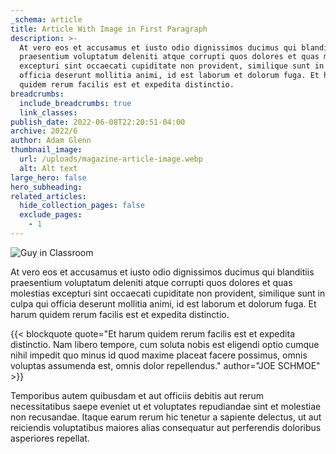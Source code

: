 ```yaml
---
_schema: article
title: Article With Image in First Paragraph
description: >-
  At vero eos et accusamus et iusto odio dignissimos ducimus qui blanditiis
  praesentium voluptatum deleniti atque corrupti quos dolores et quas molestias
  excepturi sint occaecati cupiditate non provident, similique sunt in culpa qui
  officia deserunt mollitia animi, id est laborum et dolorum fuga. Et harum
  quidem rerum facilis est et expedita distinctio.
breadcrumbs:
  include_breadcrumbs: true
  link_classes:
publish_date: 2022-06-08T22:20:51-04:00
archive: 2022/6
author: Adam Glenn
thumbnail_image:
  url: /uploads/magazine-article-image.webp
  alt: Alt text
large_hero: false
hero_subheading:
related_articles:
  hide_collection_pages: false
  exclude_pages:
    - 1
---
```

![Guy in Classroom](/uploads/magazine-article-image.webp)

At vero eos et accusamus et iusto odio dignissimos ducimus qui blanditiis praesentium voluptatum deleniti atque corrupti quos dolores et quas molestias excepturi sint occaecati cupiditate non provident, similique sunt in culpa qui officia deserunt mollitia animi, id est laborum et dolorum fuga. Et harum quidem rerum facilis est et expedita distinctio.

{{< blockquote quote="Et harum quidem rerum facilis est et expedita distinctio. Nam libero tempore, cum soluta nobis est eligendi optio cumque nihil impedit quo minus id quod maxime placeat facere possimus, omnis voluptas assumenda est, omnis dolor repellendus." author="JOE SCHMOE" >}}

Temporibus autem quibusdam et aut officiis debitis aut rerum necessitatibus saepe eveniet ut et voluptates repudiandae sint et molestiae non recusandae. Itaque earum rerum hic tenetur a sapiente delectus, ut aut reiciendis voluptatibus maiores alias consequatur aut perferendis doloribus asperiores repellat.